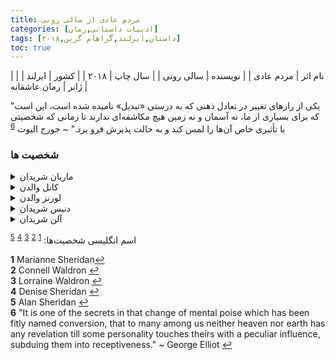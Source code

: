 ```yaml
---
title: مردم عادی از سالی رونی
categories: [ادبیات داستانی,رمان]
tags: [داستان,ایرلند,گراهام گرین,۲۰۱۸]
toc: true
---
```


| نام اثر | مردم عادی |
| نویسنده | سالی رونی |
| سال چاپ | ۲۰۱۸  |
| کشور | ایرلند  |
| ژانر | رمان عاشقانه  |


"یکی از رازهای تغییر در تعادل ذهنی که به درستی «تبدیل» نامیده شده است، این است که برای بسیاری از ما، نه آسمان و نه زمین هیچ مکاشفه‌ای ندارند تا زمانی که شخصیتی با تأثیری خاص آن‌ها را لمس کند و به حالت پذیرش فرو برد." ~ جورج الیوت
<sup id="a6">[6](#f6)</sup>


### شخصیت ها
<details>
  <summary>ماریان شریدان</summary>
ماریان دختر باهوش، مستقل و گاهی منزوی است که در دوران مدرسه و دانشگاه دچار مشکلات عاطفی و اجتماعی می‌شود. او از یک خانواده‌ی مرفه می‌آید و رابطه‌ی پیچیده‌ای با مادر و برادرش دارد.
</details>
<details>
  <summary>کانل والدن</summary>
  کانل پسری باهوش، حساس و محبوب است که با مادر مجردش زندگی می‌کند. او از یک خانواده‌ی متوسط و کارگری می‌آید. رابطه‌ی او با ماریان از دوران مدرسه شروع می‌شود و در طول رمان تغییرات زیادی می‌کند.
</details>
<details>
  <summary>لورنز والدن</summary>
مادر کانل، که به عنوان خدمتکار در خانه‌ی ماریان کار می‌کند. او زنی مهربان و حامی کانل است و رابطه‌ی خوبی با او دارد.
</details>
<details>
  <summary>دنیس شریدان</summary>
مادر ماریان، زنی سختگیر و سرد است که رابطه‌ی مشکل‌داری با ماریان دارد. او با مشکلاتی در ارتباط با تربیت فرزندانش روبه‌رو است.
</details>
<details>
  <summary>آلن شریدان</summary>
برادر ماریان که رفتاری خشن و تحقیرآمیز با او دارد. رابطه‌ی او با ماریان یکی از منابع اصلی تنش در زندگی اوست.
</details>

اسم انگلیسی شخصیت‌ها:
<sup id="a1">[1](#f1)</sup>
<sup id="a2">[2](#f2)</sup>
<sup id="a3">[3](#f3)</sup>
<sup id="a4">[4](#f4)</sup>
<sup id="a5">[5](#f5)</sup>

<b id="f1">1</b> <span class="footnote">Marianne Sheridan</span>[↩](#a1)
<br><b id="f2">2</b> <span class="footnote">Connell Waldron</span> [↩](#a2)
<br><b id="f3">3</b> <span class="footnote">Lorraine Waldron</span> [↩](#a3)
<br><b id="f4">4</b> <span class="footnote">Denise Sheridan</span> [↩](#a4)
<br><b id="f5">5</b> <span class="footnote">Alan Sheridan</span> [↩](#a5)
<br><b id="f6">6</b> <span class="footnote"> "It is one of the secrets in that change of mental poise which has been fitly named conversion, that to many among us neither heaven nor earth has any revelation till some personality touches theirs with a peculiar influence, subduing them into receptiveness." ~ George Elliot </span> [↩](#a6)
